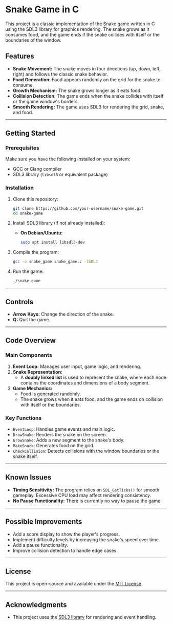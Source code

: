# Snake Game in C

This project is a classic implementation of the Snake game written in C using the SDL3 library for graphics rendering. The snake grows as it consumes food, and the game ends if the snake collides with itself or the boundaries of the window.

## Features

- **Snake Movement:** The snake moves in four directions (up, down, left, right) and follows the classic snake behavior.
- **Food Generation:** Food appears randomly on the grid for the snake to consume.
- **Growth Mechanism:** The snake grows longer as it eats food.
- **Collision Detection:** The game ends when the snake collides with itself or the game window's borders.
- **Smooth Rendering:** The game uses SDL3 for rendering the grid, snake, and food.

---

## Getting Started

### Prerequisites

Make sure you have the following installed on your system:
- GCC or Clang compiler
- SDL3 library (`libsdl3` or equivalent package)

### Installation

1. Clone this repository:
    ```bash
    git clone https://github.com/your-username/snake-game.git
    cd snake-game
    ```

2. Install SDL3 library (if not already installed):
    - **On Debian/Ubuntu:**
      ```bash
      sudo apt install libsdl3-dev
      ```

3. Compile the program:
    ```bash
    gcc -o snake_game snake_game.c -lSDL3
    ```

4. Run the game:
    ```bash
    ./snake_game
    ```

---

## Controls

- **Arrow Keys:** Change the direction of the snake.
- **Q:** Quit the game.

---

## Code Overview

### Main Components
1. **Event Loop:** Manages user input, game logic, and rendering.
2. **Snake Representation:**
   - A **doubly linked list** is used to represent the snake, where each node contains the coordinates and dimensions of a body segment.
3. **Game Mechanics:**
   - Food is generated randomly.
   - The snake grows when it eats food, and the game ends on collision with itself or the boundaries.

### Key Functions
- `EventLoop`: Handles game events and main logic.
- `DrawSnake`: Renders the snake on the screen.
- `GrowSnake`: Adds a new segment to the snake's body.
- `MakeSnack`: Generates food on the grid.
- `CheckCollision`: Detects collisions with the window boundaries or the snake itself.

---

## Known Issues

- **Timing Sensitivity:** The program relies on `SDL_GetTicks()` for smooth gameplay. Excessive CPU load may affect rendering consistency.
- **No Pause Functionality:** There is currently no way to pause the game.

---

## Possible Improvements

- Add a score display to show the player's progress.
- Implement difficulty levels by increasing the snake's speed over time.
- Add a pause functionality.
- Improve collision detection to handle edge cases.

---

## License

This project is open-source and available under the [MIT License](LICENSE).

---

## Acknowledgments

- This project uses the [SDL3 library](https://libsdl.org/) for rendering and event handling.

